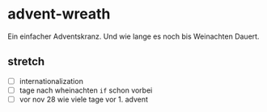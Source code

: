 # advent-wreath

Ein einfacher Adventskranz. Und wie lange es noch bis Weinachten Dauert.

## stretch

* [ ] internationalization
* [ ] tage nach wheinachten `if` schon vorbei
* [ ] vor nov 28 wie viele tage vor 1. advent
